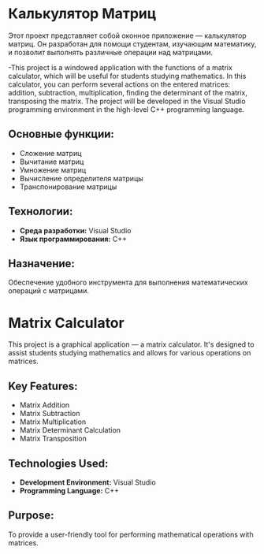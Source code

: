 # Калькулятор Матриц

Этот проект представляет собой оконное приложение — калькулятор матриц. Он разработан для помощи студентам, изучающим математику, и позволит выполнять различные операции над матрицами.

-This project is a windowed application with the functions of a matrix calculator, which will be useful for students studying mathematics. In this calculator, you can perform several actions on the entered matrices: addition, subtraction, multiplication, finding the determinant of the matrix, transposing the matrix. The project will be developed in the Visual Studio programming environment in the high-level C++ programming language.

## Основные функции:

* Сложение матриц
* Вычитание матриц
* Умножение матриц
* Вычисление определителя матрицы
* Транспонирование матрицы


## Технологии:

* **Среда разработки:** Visual Studio
* **Язык программирования:** C++


## Назначение:

Обеспечение удобного инструмента для выполнения математических операций с матрицами.

# Matrix Calculator

This project is a graphical application — a matrix calculator. It's designed to assist students studying mathematics and allows for various operations on matrices.


## Key Features:

* Matrix Addition
* Matrix Subtraction
* Matrix Multiplication
* Matrix Determinant Calculation
* Matrix Transposition


## Technologies Used:

* **Development Environment:** Visual Studio
* **Programming Language:** C++


## Purpose:

To provide a user-friendly tool for performing mathematical operations with matrices.
